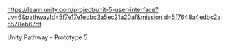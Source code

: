 https://learn.unity.com/project/unit-5-user-interface?uv=6&pathwayId=5f7e17e1edbc2a5ec21a20af&missionId=5f7648a4edbc2a5578eb67df

Unity Pathway - Prototype 5
